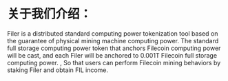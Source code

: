 # 关于我们介绍：
Filer is a distributed standard computing power tokenization tool based on the guarantee of physical mining machine computing power. The standard full storage computing power token that anchors Filecoin computing power will be cast, and each Filer will be anchored to 0.001T Filecoin full storage computing power. , So that users can perform Filecoin mining behaviors by staking Filer and obtain FIL income.
